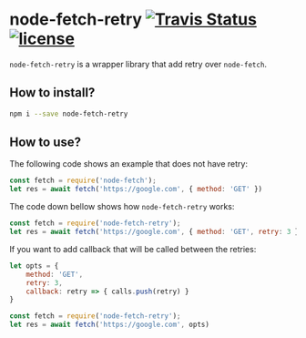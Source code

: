 # node-fetch-retry <a href="https://travis-ci.org/greatjapa/node-fetch-retry"><img alt="Travis Status" src="https://travis-ci.org/greatjapa/node-fetch-retry.svg?branch=master"></a> [![license](https://img.shields.io/github/license/mashape/apistatus.svg?maxAge=2592000)](https://github.com/greatjapa/node-fetch-retry/blob/master/LICENSE)

`node-fetch-retry` is a wrapper library that add retry over `node-fetch`.


## How to install?
```bash
npm i --save node-fetch-retry
```

## How to use?

The following code shows an example that does not have retry:

```javascript
const fetch = require('node-fetch');
let res = await fetch('https://google.com', { method: 'GET' })
```

The code down bellow shows how `node-fetch-retry` works:

```javascript
const fetch = require('node-fetch-retry');
let res = await fetch('https://google.com', { method: 'GET', retry: 3 })
```

If you want to add callback that will be called between the retries:

```javascript
let opts = {
    method: 'GET', 
    retry: 3,
    callback: retry => { calls.push(retry) }
}

const fetch = require('node-fetch-retry');
let res = await fetch('https://google.com', opts)
```